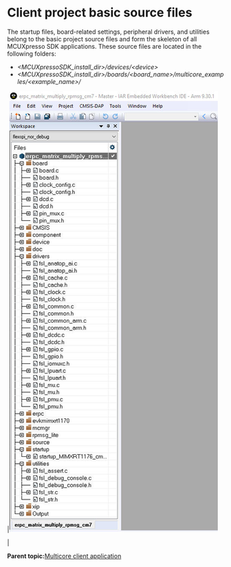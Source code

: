 # Client project basic source files

The startup files, board-related settings, peripheral drivers, and utilities belong to the basic project source files and form the skeleton of all MCUXpresso SDK applications. These source files are located in the following folders:

-   *<MCUXpressoSDK\_install\_dir\>/devices/<device\>*
-   *<MCUXpressoSDK\_install\_dir\>/boards/<board\_name\>/multicore\_examples/<example\_name\>/*

|![](../images/client_application.jpg "Client application")

|

**Parent topic:**[Multicore client application](../topics/multicore_client_application.md)

